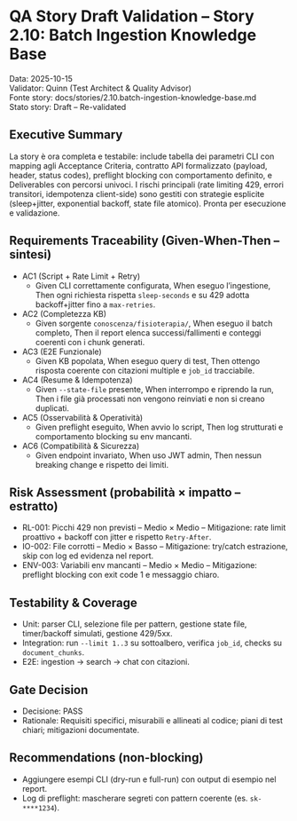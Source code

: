 # QA Story Draft Validation – Story 2.10: Batch Ingestion Knowledge Base

Data: 2025-10-15  
Validator: Quinn (Test Architect & Quality Advisor)  
Fonte story: docs/stories/2.10.batch-ingestion-knowledge-base.md  
Stato story: Draft – Re-validated

## Executive Summary

La story è ora completa e testabile: include tabella dei parametri CLI con mapping agli Acceptance Criteria, contratto API formalizzato (payload, header, status codes), preflight blocking con comportamento definito, e Deliverables con percorsi univoci. I rischi principali (rate limiting 429, errori transitori, idempotenza client-side) sono gestiti con strategie esplicite (sleep+jitter, exponential backoff, state file atomico). Pronta per esecuzione e validazione.

## Requirements Traceability (Given-When-Then – sintesi)

- AC1 (Script + Rate Limit + Retry)
  - Given CLI correttamente configurata, When eseguo l’ingestione, Then ogni richiesta rispetta `sleep-seconds` e su 429 adotta backoff+jitter fino a `max-retries`.
- AC2 (Completezza KB)
  - Given sorgente `conoscenza/fisioterapia/`, When eseguo il batch completo, Then il report elenca successi/fallimenti e conteggi coerenti con i chunk generati.
- AC3 (E2E Funzionale)
  - Given KB popolata, When eseguo query di test, Then ottengo risposta coerente con citazioni multiple e `job_id` tracciabile.
- AC4 (Resume & Idempotenza)
  - Given `--state-file` presente, When interrompo e riprendo la run, Then i file già processati non vengono reinviati e non si creano duplicati.
- AC5 (Osservabilità & Operatività)
  - Given preflight eseguito, When avvio lo script, Then log strutturati e comportamento blocking su env mancanti.
- AC6 (Compatibilità & Sicurezza)
  - Given endpoint invariato, When uso JWT admin, Then nessun breaking change e rispetto dei limiti.

## Risk Assessment (probabilità × impatto – estratto)

- RL-001: Picchi 429 non previsti – Medio × Medio – Mitigazione: rate limit proattivo + backoff con jitter e rispetto `Retry-After`.
- IO-002: File corrotti – Medio × Basso – Mitigazione: try/catch estrazione, skip con log ed evidenza nel report.
- ENV-003: Variabili env mancanti – Medio × Medio – Mitigazione: preflight blocking con exit code 1 e messaggio chiaro.

## Testability & Coverage

- Unit: parser CLI, selezione file per pattern, gestione state file, timer/backoff simulati, gestione 429/5xx.
- Integration: run `--limit 1..3` su sottoalbero, verifica `job_id`, checks su `document_chunks`.
- E2E: ingestion → search → chat con citazioni.

## Gate Decision

- Decisione: PASS  
- Rationale: Requisiti specifici, misurabili e allineati al codice; piani di test chiari; mitigazioni documentate.

## Recommendations (non-blocking)

- Aggiungere esempi CLI (dry-run e full-run) con output di esempio nel report.  
- Log di preflight: mascherare segreti con pattern coerente (es. `sk-****1234`).

